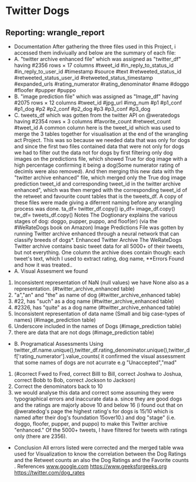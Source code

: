 # Twitter Dogs
## Reporting: wrangle_report
- Documentation
After gathering the three files used in this Project, i accessed them indiviually and below are the summary of
each file:
- A. "twitter archive enhanced file" which was assigned as "twitter_df" having #2356 rows × 17 columns
#tweet_id
#in_reply_to_status_id
#in_reply_to_user_id
#timestamp
#source #text
#retweeted_status_id #retweeted_status_user_id
#retweeted_status_timestamp #expanded_urls
#rating_numerator
#rating_denominator #name
#doggo
#floofer
#pupper #puppo
- B. "image prediction file" which was assigned as "Image_df" having #2075 rows × 12 columns #tweet_id
#jpg_url
#img_num #p1 #p1_conf
#p1_dog #p2 #p2_conf
#p2_dog #p3 #p3_conf
#p3_dog
- C. tweets_df which was gotten from the twitter API on @weratedogs having #2354 rows × 3 columns
#favorite_count #retweet_count
#tweet_id
A common column here is the tweet_id which was used to merge the 3 tables together for visualisation at
the end of the wrangling act Project. This was so because we needed data that was only for dogs and since
the first two files contained data that were not only for dogs we had to filter out the data not for dogs by
first filtering only dog images on the predictions file, which showed True for dog image with a high
percentage confirming it being a dog(Some numerator rating of decimls were also removed). And then
merging this new data with the "twitter archive enhanced" file, which merged only the True dog image
prediction tweet_id and corresponding tweet_id in the twitter archive enhanced", which was then merged
with the corresponding tweet_id of the retweet and favourite count tables that is the tweets_df. A copy of
these files were made giving a diferrent naming before any wrangling process was done. ta_df=
twitter_df.copy() ip_df= image_df.copy() tw_df= tweets_df.copy()
Notes
The Dogtionary explains the various stages of dog: doggo, pupper, puppo, and floof(er) (via the
#WeRateDogs book on Amazon)
Image Predictions File was gotten by running Twitter archive enhanced through a neural network that can
classify breeds of dogs*.
Enhanced Twitter Archive
The WeRateDogs Twitter archive contains basic tweet data for all 5000+ of their tweets, but not everything.
One column the archive does contain though: each tweet's text, which I used to extract rating, dog name,
**Errors Found and how it was treated..
- A. Visual Assesment we found
1. Inconsistent representation of NaN (null values) we have None also as a representation.
(#twitter_archive_enhanced table)
2. "a","an" and "the" as name of dog (#twitter_archive_enhanced table)
3. #22, has "such" as a dog name (#twitter_archive_enhanced table)
4. #2326, has "quite" as a dog name (#twitter_archive_enhanced table)
5. Inconsistent representation of data name (Small and big case-types of names) (#image_prediction
table)
6. Underscore included in the names of Dogs (#image_prediction table)
7. there are data that are not dogs (#image_prediction table)
- B. Programatical Assessments
Using
twitter_df.name.unique(),twitter_df.rating_denominator.unique(),twitter_df['rating_numerator'].value_counts(
it confirmed the visual assessment that some names of dogs are not acurrate e.g "Unaccepted","mad"
1. (#correct Fwed to Fred, correct Billl to Bill, correct Joshwa to Joshua, correct Bobb to Bob, correct
Jockson to Jackson)
2. Correct the denominators back to 10
3. we would analyse this data and correct some assuming they were typographical errors and inaccurate
data
a. since they are good dogs and the ratings are majorly above 10 and below 16 (i found out that on
@weratedog's page the highest rating's for dogs is 15/10 which is named after their dog's foundation
15over10.)
and dog "stage" (i.e. doggo, floofer, pupper, and puppo) to make this Twitter archive "enhanced." Of the
5000+ tweets, I have filtered for tweets with ratings only (there are 2356).
- Conclusion
All errors listed were corrected and the merged table wwa used for Visualization to know the correlation
between the Dog Ratings and the Retweet counts an also the Dog Ratings and the Favorite counts .
References
www.google.com
https://www.geeksforgeeks.org
https://twitter.com/dog_rates
